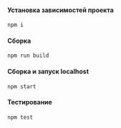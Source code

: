 #### Установка зависимостей проекта
`npm i`

#### Сборка
`npm run build`

#### Сборка и запуск localhost
`npm start`

#### Тестирование
`npm test`
